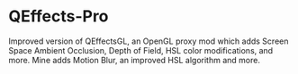 QEffects-Pro
============

Improved version of QEffectsGL, an OpenGL proxy mod which adds Screen Space Ambient Occlusion, Depth of Field, HSL color modifications, and more. Mine adds Motion Blur, an improved HSL algorithm and more.
